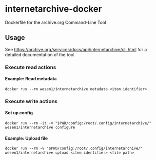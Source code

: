 # internetarchive-docker
Dockerfile for the archive.org Command-Line Tool


## Usage

See https://archive.org/services/docs/api/internetarchive/cli.html for a detailed documentation of the tool.


### Execute read actions

#### Example: Read metadata

```
docker run --rm wesen1/internetarchive metadata <item identifier>
```


### Execute write actions

#### Set up config

```
docker run --rm -it -v "$PWD/config:/root/.config/internetarchive/" wesen1/internetarchive configure
```

#### Example: Upload file

```
docker run --rm -v "$PWD/config:/root/.config/internetarchive/" wesen1/internetarchive upload <item identifier> <file path>
```
